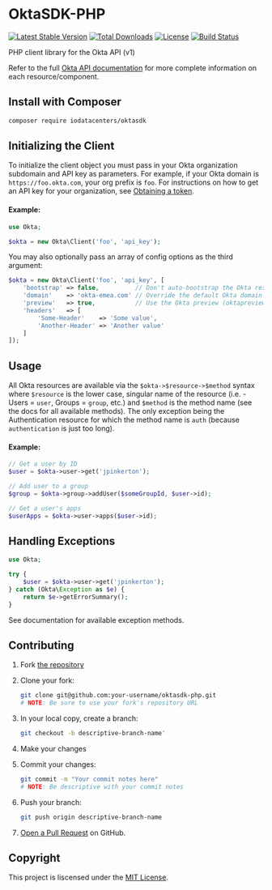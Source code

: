 OktaSDK-PHP
===========

[![Latest Stable Version](https://img.shields.io/packagist/v/iodatacenters/oktasdk.svg)](https://packagist.org/packages/iodatacenters/oktasdk)
[![Total Downloads](https://img.shields.io/packagist/dt/iodatacenters/oktasdk.svg)](https://packagist.org/packages/iodatacenters/oktasdk)
[![License](https://img.shields.io/packagist/l/iodatacenters/oktasdk.svg)](https://packagist.org/packages/iodatacenters/oktasdk)
[![Build Status](https://img.shields.io/travis/iodatacenters/oktasdk-php.svg)](https://travis-ci.org/iodatacenters/oktasdk-php)

PHP client library for the Okta API (v1)

Refer to the full [Okta API documentation](http://developer.okta.com/docs/api)
for more complete information on each resource/component.

Install with Composer
---------------------

```bash
composer require iodatacenters/oktasdk
```

Initializing the Client
-----------------------

To initialize the client object you must pass in your Okta organization
subdomain and API key as parameters. For example, if your Okta domain is
`https://foo.okta.com`, your org prefix is `foo`. For instructions on how to get
an API key for your organization, see
[Obtaining a token](http://developer.okta.com/docs/api/getting_started/getting_a_token.html).

#### Example:

```php
use Okta;

$okta = new Okta\Client('foo', 'api_key');
```

You may also optionally pass an array of config options as the third argument:

```php
$okta = new Okta\Client('foo', 'api_key', [
    'bootstrap' => false,          // Don't auto-bootstrap the Okta resource properties
    'domain'    => 'okta-emea.com' // Override the default Okta domain
    'preview'   => true,           // Use the Okta preview (oktapreview.com) domain (Note: Overrides the 'domain' option)
    'headers'   => [
        'Some-Header'    => 'Some value',
        'Another-Header' => 'Another value'
    ]
]);
```

Usage
-----

All Okta resources are available via the `$okta->$resource->$method` syntax
where `$resource` is the lower case, singular name of the resource (i.e. -
Users = `user`, Groups = `group`, etc.) and `$method` is the method name (see
the docs for all available methods). The only exception being the Authentication
resource for which the method name is `auth` (because `authentication` is just
too long).

#### Example:

```php
// Get a user by ID
$user = $okta->user->get('jpinkerton');

// Add user to a group
$group = $okta->group->addUser($someGroupId, $user->id);

// Get a user's apps
$userApps = $okta->user->apps($user->id);
```

Handling Exceptions
-------------------

```php
use Okta;

try {
    $user = $okta->user->get('jpinkerton');
} catch (Okta\Exception as $e) {
    return $e->getErrorSummary();
}
```

See documentation for available exception methods.

Contributing
------------

  1. Fork [the repository](https://github.com/iodatacenters/oktasdk-php)

  2. Clone your fork:

     ```bash
     git clone git@github.com:your-username/oktasdk-php.git
     # NOTE: Be sure to use your fork's repository URL
     ```

  3. In your local copy, create a branch:

     ```bash
     git checkout -b descriptive-branch-name'
     ```

  4. Make your changes

  5. Commit your changes:

     ```bash
     git commit -m "Your commit notes here"
     # NOTE: Be descriptive with your commit notes
     ```

  6. Push your branch:

     ```bash
     git push origin descriptive-branch-name
     ```

  7. [Open a Pull Request](https://github.com/iodatacenters/oktasdk-php/pull/new)
     on GitHub.


Copyright
---------

This project is liscensed under the [MIT License](https://github.com/iodatacenters/oktasdk-php/blob/master/LICENSE).

